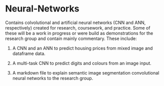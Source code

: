# Neural-Networks
Contains colvolutional and artificial neural networks (CNN and ANN, respectively) created for research, coursework, and practice.
Some of these will be a work in progress or were build as demonstrations for the research group and contain mainly commentary. These include:

1) A CNN and an ANN to predict housing prices from mixed image and dataframe data.

2) A multi-task CNN to predict digits and colours from an image input.

3) A markdown file to explain semantic image segmentation convolutional neural networks to the research group.
